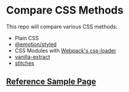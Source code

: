 # Compare CSS Methods

This repo will compare various CSS methods:
- Plain CSS
- [@emotion/styled](https://emotion.sh/docs/styled)
- CSS Modules with [Webpack's css-loader](https://github.com/webpack-contrib/css-loader)
- [vanilla-extract](https://vanilla-extract.style/)
- [stitches](https://stitches.dev/)

## [Reference Sample Page](https://rawgithub.com/dannyfritz/compare-css-methods/index.html)

